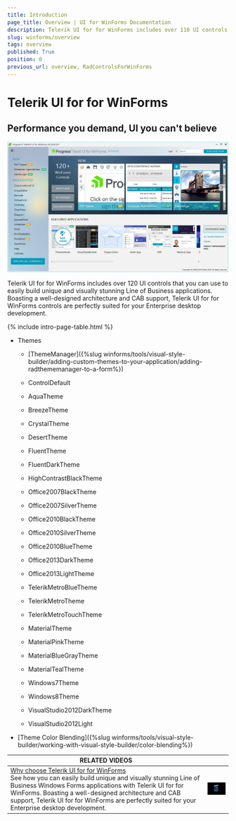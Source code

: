 ```yaml
---
title: Introduction
page_title: Overview | UI for WinForms Documentation
description: Telerik UI for for WinForms includes over 110 UI controls that you can use to easily build unique and visually stunning Line of Business applications.
slug: winforms/overview
tags: overview
published: True
position: 0
previous_url: overview, RadControlsForWinForms
---
```


# Telerik UI for for WinForms

## Performance you demand, UI you can't believe

![overview](images/overview.png)

Telerik UI for for WinForms includes over 120 UI controls that you can use to easily build unique and visually stunning Line of Business applications. Boasting a well-designed architecture and CAB support, Telerik UI for for WinForms controls are perfectly suited for your Enterprise desktop development. 

{% include intro-page-table.html %}
	
* Themes

	* [ThemeManager]({%slug winforms/tools/visual-style-builder/adding-custom-themes-to-your-application/adding-radthememanager-to-a-form%})
	
	* ControlDefault

	* AquaTheme

	* BreezeTheme

	* CrystalTheme
    
	* DesertTheme
	
	* FluentTheme

	* FluentDarkTheme

	* HighContrastBlackTheme

	* Office2007BlackTheme

	* Office2007SilverTheme

	* Office2010BlackTheme

	* Office2010SilverTheme

	* Office2010BlueTheme
	
	* Office2013DarkTheme
	
	* Office2013LightTheme
	
	* TelerikMetroBlueTheme

	* TelerikMetroTheme
	
	* TelerikMetroTouchTheme
	
	* MaterialTheme
 
	* MaterialPinkTheme
	
	* MaterialBlueGrayTheme
	
	* MaterialTealTheme

	* Windows7Theme
	
	* Windows8Theme
	
	* VisualStudio2012DarkTheme
	
	* VisualStudio2012Light

* [Theme Color Blending]({%slug winforms/tools/visual-style-builder/working-with-visual-style-builder/color-blending%}) 

| RELATED VIDEOS |  |
| ------ | ------ |
|[Why choose Telerik UI for for WinForms](http://www.telerik.com/videos/winforms/why-choose-telerik-ui-for-winforms)<br>See how you can easily build unique and visually stunning Line of Business Windows Forms applications with Telerik UI for for WinForms. Boasting a well-designed architecture and CAB support, Telerik UI for for WinForms are perfectly suited for your Enterprise desktop development.|![overview-video 001](images/overview-video001.png)|
